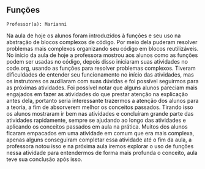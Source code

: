 ## Funções

` Professor(a): Marianni `

Na aula de hoje os alunos foram introduzidos à funções e seu uso na abstração de blocos complexos de código. Por meio dela puderam resolver problemas mais complexos organizando seu código em blocos reutilizáveis.
No início da aula de hoje a professora mostrou aos alunos como as funções podem ser usadas no código, depois disso iniciaram suas atividades no code.org, usando as funções para resolver problemas complexos. Tiveram dificuldades de entender seu funcionamento no início das atividades, mas os instrutores os auxiliaram com suas dúvidas e foi possível seguirmos para as próximas atividades.
Foi possível notar que alguns alunos pareciam mais engajados em fazer as atividades do que prestar atenção na explicação antes dela, portanto seria interessante trazermos a atenção dos alunos para a teoria, a fim de absorverem melhor os conceitos passados.
Tirando isso os alunos mostraram ir bem nas atividades e concluíram grande parte das atividades rapidamente, sempre se ajudando ao longo das atividades e aplicando os conceitos passados em aula na prática.
Muitos dos alunos ficaram empacados em uma atividade em comum que era mais complexa, apenas alguns conseguiram completar essa atividade até o fim da aula, a professora notou isso e na próxima aula iremos explorar o uso de funções nessa atividade para entendermos de forma mais profunda o conceito, aula teve sua conclusão após isso.
